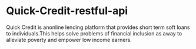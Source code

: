 # Quick-Credit-restful-api
Quick Credit is anonline lending platform that provides short term soft loans to individuals.This helps solve problems of financial inclusion as away to alleviate poverty and empower low income earners. 
